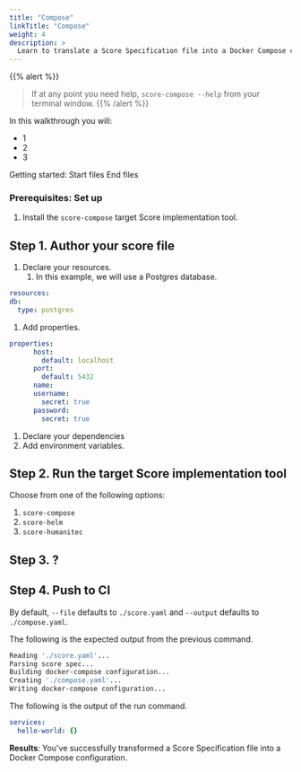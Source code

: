 ```yaml
---
title: "Compose"
linkTitle: "Compose"
weight: 4
description: >
  Learn to translate a Score Specification file into a Docker Compose configuration with the target Score implementation tool.
---
```


{{% alert %}}

> If at any point you need help, `score-compose --help` from your terminal window.
> {{% /alert %}}

In this walkthrough you will:

- 1
- 2
- 3

Getting started:
Start files
End files

### Prerequisites: Set up

1. Install the `score-compose` target Score implementation tool.

## Step 1. Author your score file

1. Declare your resources.
   1. In this example, we will use a Postgres database.

```yaml
resources:
db:
  type: postgres
```

1. Add properties.

```yaml
properties:
      host:
        default: localhost
      port:
        default: 5432
      name:
      username:
        secret: true
      password:
        secret: true
```

1. Declare your dependencies
2. Add environment variables.

## Step 2. Run the target Score implementation tool

Choose from one of the following options:

1. `score-compose`
2. `score-helm`
3. `score-humanitec`

## Step 3. ?

## Step 4. Push to CI

By default, `--file` defaults to `./score.yaml` and `--output` defaults to `./compose.yaml`.

The following is the expected output from the previous command.

```bash
Reading './score.yaml'...
Parsing score spec...
Building docker-compose configuration...
Creating './compose.yaml'...
Writing docker-compose configuration...
```

The following is the output of the run command.

```yaml
services:
  hello-world: {}
```

**Results**: You've successfully transformed a Score Specification file into a Docker Compose configuration.
